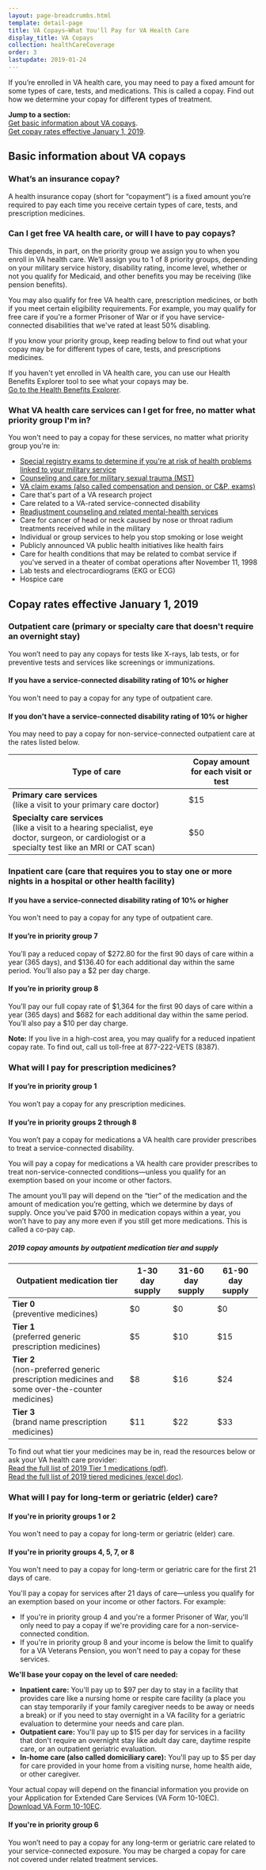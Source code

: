 ```yaml
---
layout: page-breadcrumbs.html
template: detail-page
title: VA Copays—What You'll Pay for VA Health Care
display_title: VA Copays
collection: healthCareCoverage
order: 3
lastupdate: 2019-01-24
---
```


<div class="va-introtext">

If you’re enrolled in VA health care, you may need to pay a fixed amount for some types of care, tests, and medications. This is called a copay. Find out how we determine your copay for different types of treatment.

</div>

<b>Jump to a section:</b> <br>
[Get basic information about VA copays](#copays-basic). <br>
[Get copay rates effective January 1, 2019](#copays-rates).

<span id="copays-basic"></span>

<h2>Basic information about VA copays</h2>
 
<div itemscope itemtype="http://schema.org/Question">
<h3 itemprop="name">What’s an insurance copay?</h3>
<div itemprop="acceptedAnswer" itemscope itemtype="http://schema.org/Answer">
<div itemprop="text">

A health insurance copay (short for “copayment”) is a fixed amount you’re required to pay each time you receive certain types of care, tests, and prescription medicines. 

</div>
</div>
</div>

<div itemscope itemtype="http://schema.org/Question">
<h3 itemprop="name">Can I get free VA health care, or will I have to pay copays?</h3>
<div itemprop="acceptedAnswer" itemscope itemtype="http://schema.org/Answer">
<div itemprop="text">

This depends, in part, on the priority group we assign you to when you enroll in VA health care. We’ll assign you to 1 of 8 priority groups, depending on your military service history, disability rating, income level, whether or not you qualify for Medicaid, and other benefits you may be receiving (like pension benefits). 

You may also qualify for free VA health care, prescription medicines, or both if you meet certain eligibility requirements. For example, you may qualify for free care if you're a former Prisoner of War or if you have service-connected disabilities that we've rated at least 50% disabling.

If you know your priority group, keep reading below to find out what your copay may be for different types of care, tests, and prescriptions medicines. 

If you haven't yet enrolled in VA health care, you can use our Health Benefits Explorer tool to see what your copays may be. <br>
[Go to the Health Benefits Explorer]( http://hbexplorer.vacloud.us/).

</div>
</div>
</div>

<div itemscope itemtype="http://schema.org/Question">
<h3 itemprop="name">What VA health care services can I get for free, no matter what priority group I'm in?</h3>
<div itemprop="acceptedAnswer" itemscope itemtype="http://schema.org/Answer">
<div itemprop="text">

You won't need to pay a copay for these services, no matter what priority group you're in:

- [Special registry exams to determine if you're at risk of health problems linked to your military service](/health-care/health-needs-conditions/health-issues-related-to-service-era/)
- [Counseling and care for military sexual trauma (MST)](/health-care/health-needs-conditions/military-sexual-trauma/) 
- [VA claim exams (also called compensation and pension, or C&P, exams)](/disability/va-claim-exam/)
- Care that's part of a VA research project
- Care related to a VA-rated service-connected disability
- [Readjustment counseling and related mental-health services](/health-care/health-needs-conditions/mental-health/)
-	Care for cancer of head or neck caused by nose or throat radium treatments received while in the military
-	Individual or group services to help you stop smoking or lose weight
-	Publicly announced VA public health initiatives like health fairs
-	Care for health conditions that may be related to combat service if you've served in a theater of combat operations after November 11, 1998 
- Lab tests and electrocardiograms (EKG or ECG)
- Hospice care

</div>
</div>
</div>

<span id="copays-rates"></span>

<h2>Copay rates effective January 1, 2019</h2>

<h3>Outpatient care (primary or specialty care that doesn't require an overnight stay)</h3>

You won’t need to pay any copays for tests like X-rays, lab tests, or for preventive tests and services like screenings or immunizations.

<h4>If you have a service-connected disability rating of 10% or higher</h4>
You won't need to pay a copay for any type of outpatient care.

<h4>If you don't have a service-connected disability rating of 10% or higher</h4>
You may need to pay a copay for non-service-connected outpatient care at the rates listed below.

| Type of care | Copay amount for each visit or test | 
| --------------- | -------------------- | 
| <b>Primary care services</b> <br>(like a visit to your primary care doctor)        | $15                | 
| <b>Specialty care services</b> <br>(like a visit to a hearing specialist, eye doctor, surgeon, or cardiologist or a specialty test like an MRI or CAT scan)         | $50                | 
 
<h3>Inpatient care (care that requires you to stay one or more nights in a hospital or other health facility)</h3>

<h4>If you have a service-connected disability rating of 10% or higher</h4>

You won't need to pay a copay for any type of outpatient care.

<h4>If you’re in priority group 7</h4>

You’ll pay a reduced copay of $272.80 for the first 90 days of care within a year (365 days), and $136.40 for each additional day within the same period. You’ll also pay a $2 per day charge.

<h4>If you’re in priority group 8</h4>

You’ll pay our full copay rate of $1,364 for the first 90 days of care within a year (365 days) and $682 for each additional day within the same period. You’ll also pay a $10 per day charge.
 	 
<b>Note:</b> If you live in a high-cost area, you may qualify for a reduced inpatient copay rate. To find out, call us toll-free at 877-222-VETS (8387).

</div>
</div>
</div>

<div itemscope itemtype="http://schema.org/Question">
<h3 itemprop="name">What will I pay for prescription medicines?</h3>
<div itemprop="acceptedAnswer" itemscope itemtype="http://schema.org/Answer">
<div itemprop="text">

<h4>If you’re in priority group 1</h4>

You won’t pay a copay for any prescription medicines.

<h4>If you’re in priority groups 2 through 8</h4>

You won’t pay a copay for medications a VA health care provider prescribes to treat a service-connected disability.

You will pay a copay for medications a VA health care provider prescribes to treat non-service-connected conditions—unless you qualify for an exemption based on your income or other factors.

The amount you’ll pay will depend on the “tier” of the medication and the amount of medication you’re getting, which we determine by days of supply. Once you’ve paid $700 in medication copays within a year, you won’t have to pay any more even if you still get more medications. This is called a co-pay cap.

<h5>2019 copay amounts by outpatient medication tier and supply</h5>

| Outpatient medication tier | 1-30 day supply | 31-60 day supply | 61-90 day supply |
| --------------- | -------------------- | -------------------- | -------------------- |
| <b>Tier 0</b><br> (preventive medicines)        | $0                | $0                | $0                |
| <b>Tier 1</b><br> (preferred generic prescription medicines)        | $5                | $10                | $15                |
| <b>Tier 2</b><br> (non-preferred generic prescription medicines and some over-the-counter medicines)        | $8                | $16                | $24                |
| <b>Tier 3</b><br> (brand name prescription medicines)        | $11                | $22                | $33                |

To find out what tier your medicines may be in, read the resources below or ask your VA health care provider: <br>
[Read the full list of 2019 Tier 1 medications (pdf)](https://www.pbm.va.gov/PBM/Tiered_Copay/Tier_1_CO-PAY_MEDICATION_LIST.pdf). <br>
[Read the full list of 2019 tiered medicines (excel doc)](http://www.pbm.va.gov/PBM/Tiered_Copay/TierCopayExcelPPSN.xlsx).

</div>
</div>
</div>

<div itemscope itemtype="http://schema.org/Question">
<h3 itemprop="name">What will I pay for long-term or geriatric (elder) care?</h3>
<div itemprop="acceptedAnswer" itemscope itemtype="http://schema.org/Answer">
<div itemprop="text">

<h4>If you're in priority groups 1 or 2</h4>

You won't need to pay a copay for long-term or geriatric (elder) care.

<h4>If you're in priority groups 4, 5, 7, or 8</h4>

You won't need to pay a copay for long-term or geriatric care for the first 21 days of care. 

You'll pay a copay for services after 21 days of care—unless you qualify for an exemption based on your income or other factors. For example:
- If you're in priority group 4 and you're a former Prisoner of War, you'll only need to pay a copay if we're providing care for a non-service-connected condition.
- If you're in priority group 8 and your income is below the limit to qualify for a VA Veterans Pension, you won't need to pay a copay for these services.

<b>We'll base your copay on the level of care needed:</b>

- <b>Inpatient care:</b> You'll pay up to $97 per day to stay in a facility that provides care like a nursing home or respite care facility (a place you can stay temporarily if your family caregiver needs to be away or needs a break) or if you need to stay overnight in a VA facility for a geriatric evaluation to determine your needs and care plan.  
- <b>Outpatient care:</b> You'll pay up to $15 per day for services in a facility that don't require an overnight stay like adult day care, daytime respite care, or an outpatient geriatric evaluation.
- <b>In-home care (also called domiciliary care):</b> You'll pay up to $5 per day for care provided in your home from a visiting nurse, home health aide, or other caregiver.

Your actual copay will depend on the financial information you provide on your Application for Extended Care Services (VA Form 10-10EC).<br>
[Download VA Form 10-10EC](https://www.va.gov/vaforms/medical/pdf/vha-10-10EC-fill.pdf). <br>

<h4>If you're in priority group 6</h4>

You won’t need to pay a copay for any long-term or geriatric care related to your service-connected exposure. You may be charged a copay for care not covered under related treatment services.

</div>
</div>
</div>

